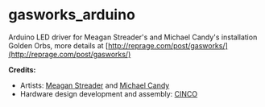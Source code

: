 gasworks_arduino
================

Arduino LED driver for Meagan Streader's and Michael Candy's installation Golden Orbs, more details at [http://reprage.com/post/gasworks/](http://reprage.com/post/gasworks/)

**Credits:**

* Artists: [Meagan Streader](http://meaganstreader.com/) and [Michael Candy](http://michaelcandy.com/)
* Hardware design development and assembly: [CINCO](http://bestcinco.com/)
